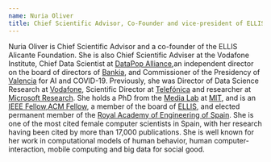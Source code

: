 ```yaml
---
name: Nuria Oliver
title: Chief Scientific Advisor, Co-Founder and vice-president of ELLIS Europe
---
```


Nuria Oliver is Chief Scientific Advisor and a co-founder of the ELLIS Alicante Foundation. She is also Chief Scientific Adviser at the Vodafone Institute, Chief Data Scientist at [DataPop Alliance](https://en.wikipedia.org/wiki/Data-Pop_Alliance),an independent director on the board of directors of [Bankia](https://en.wikipedia.org/wiki/Bankia), and Commissioner of the Presidency of [Valencia](https://en.wikipedia.org/wiki/Valencian_Community) for AI and COVID-19. Previously, she was Director of Data Science Research at [Vodafone](https://en.wikipedia.org/wiki/Vodafone), Scientific Director at [Telefónica](https://en.wikipedia.org/wiki/Telefónica) and researcher at [Microsoft Research](https://en.wikipedia.org/wiki/Microsoft_Research). She holds a PhD from the [Media Lab](https://en.wikipedia.org/wiki/MIT_Media_Lab) at [MIT](https://en.wikipedia.org/wiki/Massachusetts_Institute_of_Technology), and is an [IEEE Fellow](https://en.wikipedia.org/wiki/IEEE_Fellow),[ACM Fellow](https://en.wikipedia.org/wiki/ACM_Fellow), a member of the board of [ELLIS](https://en.wikipedia.org/wiki/European_Laboratory_for_Learning_and_Intelligent_Systems), and elected permanent member of the [Royal Academy of Engineering of Spain](https://en.wikipedia.org/wiki/Royal_Academy_of_Engineering_of_Spain). She is one of the most cited female computer scientists in Spain, with her research having been cited by more than 17,000 publications. She is well known for her work in computational models of human behavior, human computer-interaction, mobile computing and big data for social good.